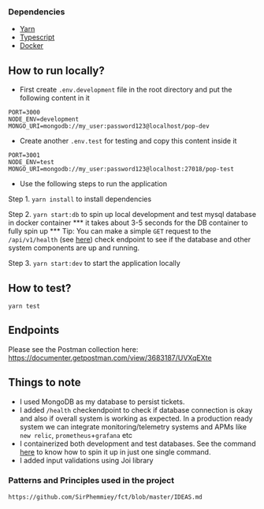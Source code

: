 
### Dependencies

- [Yarn](https://classic.yarnpkg.com/lang/en/docs/install)
- [Typescript](https://www.typescriptlang.org/download)
- [Docker](https://www.docker.com/products/docker-desktop)

## How to run locally?

- First create `.env.development` file in the root directory and put the following content in it

```
PORT=3000
NODE_ENV=development
MONGO_URI=mongodb://my_user:password123@localhost/pop-dev

```

- Create another `.env.test` for testing and copy this content inside it

```
PORT=3001
NODE_ENV=test
MONGO_URI=mongodb://my_user:password123@localhost:27018/pop-test

```

- Use the following steps to run the application

Step 1. `yarn install` to install dependencies

Step 2. `yarn start:db` to spin up local development and test mysql database in docker container
*** it takes about 3-5 seconds for the DB container to fully spin up ***
Tip: You can make a simple `GET` request to the `/api/v1/health` (see [here](https://documenter.getpostman.com/view/3683187/UVXqEXte)) check endpoint to see if the database and other system components are up and running. 

Step 3. `yarn start:dev` to start the application locally

## How to test? 

`yarn test`

## Endpoints

Please see the Postman collection here: https://documenter.getpostman.com/view/3683187/UVXqEXte

## Things to note 

- I used MongoDB as my database to persist tickets.
- I added `/health` checkendpoint to check if database connection is okay and also if overall system is working as expected. In a production ready system we can integrate monitoring/telemetry systems and APMs like `new relic`, `prometheus`+`grafana` etc
- I containerized both development and test databases. See the command [here](https://github.com/SirPhemmiey/lottery-game#how-to-run-locally) to know how to spin it up in just one single command. 
- I added input validations using Joi library

### Patterns and Principles used in the project

```
https://github.com/SirPhemmiey/fct/blob/master/IDEAS.md
```